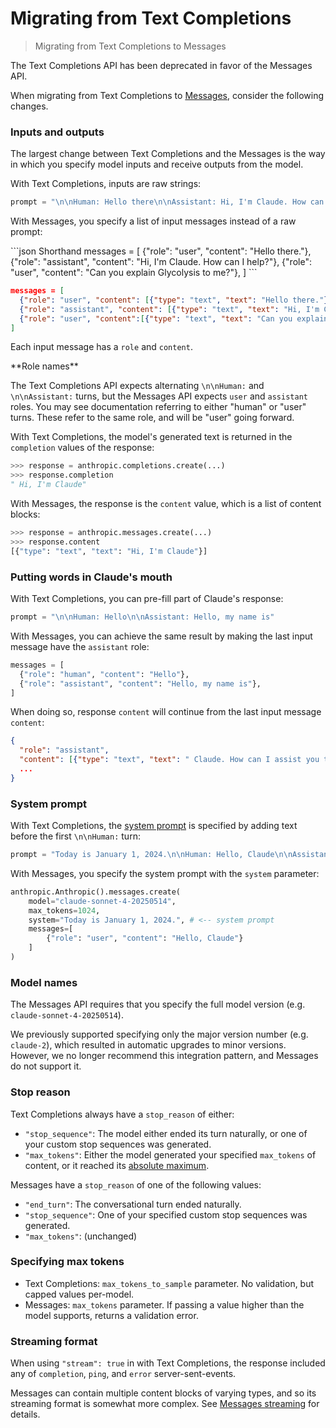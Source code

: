 # Migrating from Text Completions

> Migrating from Text Completions to Messages

<Note>
  The Text Completions API has been deprecated in favor of the Messages API.
</Note>

When migrating from Text Completions to [Messages](/en/api/messages), consider the following changes.

### Inputs and outputs

The largest change between Text Completions and the Messages is the way in which you specify model inputs and receive outputs from the model.

With Text Completions, inputs are raw strings:

```Python Python
prompt = "\n\nHuman: Hello there\n\nAssistant: Hi, I'm Claude. How can I help?\n\nHuman: Can you explain Glycolysis to me?\n\nAssistant:"
```

With Messages, you specify a list of input messages instead of a raw prompt:

<CodeGroup>
  ```json Shorthand
  messages = [
    {"role": "user", "content": "Hello there."},
    {"role": "assistant", "content": "Hi, I'm Claude. How can I help?"},
    {"role": "user", "content": "Can you explain Glycolysis to me?"},
  ]
  ```

  ```json Expanded
  messages = [
    {"role": "user", "content": [{"type": "text", "text": "Hello there."}]},
    {"role": "assistant", "content": [{"type": "text", "text": "Hi, I'm Claude. How can I help?"}]},
    {"role": "user", "content":[{"type": "text", "text": "Can you explain Glycolysis to me?"}]},
  ]
  ```
</CodeGroup>

Each input message has a `role` and `content`.

<Tip>
  **Role names**

  The Text Completions API expects alternating `\n\nHuman:` and `\n\nAssistant:` turns, but the Messages API expects `user` and `assistant` roles. You may see documentation referring to either "human" or "user" turns. These refer to the same role, and will be "user" going forward.
</Tip>

With Text Completions, the model's generated text is returned in the `completion` values of the response:

```Python Python
>>> response = anthropic.completions.create(...)
>>> response.completion
" Hi, I'm Claude"
```

With Messages, the response is the `content` value, which is a list of content blocks:

```Python Python
>>> response = anthropic.messages.create(...)
>>> response.content
[{"type": "text", "text": "Hi, I'm Claude"}]
```

### Putting words in Claude's mouth

With Text Completions, you can pre-fill part of Claude's response:

```Python Python
prompt = "\n\nHuman: Hello\n\nAssistant: Hello, my name is"
```

With Messages, you can achieve the same result by making the last input message have the `assistant` role:

```Python Python
messages = [
  {"role": "human", "content": "Hello"},
  {"role": "assistant", "content": "Hello, my name is"},
]
```

When doing so, response `content` will continue from the last input message `content`:

```JSON JSON
{
  "role": "assistant",
  "content": [{"type": "text", "text": " Claude. How can I assist you today?" }],
  ...
}
```

### System prompt

With Text Completions, the [system prompt](/en/docs/build-with-claude/prompt-engineering/system-prompts) is specified by adding text before the first `\n\nHuman:` turn:

```Python Python
prompt = "Today is January 1, 2024.\n\nHuman: Hello, Claude\n\nAssistant:"
```

With Messages, you specify the system prompt with the `system` parameter:

```Python Python
anthropic.Anthropic().messages.create(
    model="claude-sonnet-4-20250514",
    max_tokens=1024,
    system="Today is January 1, 2024.", # <-- system prompt
    messages=[
        {"role": "user", "content": "Hello, Claude"}
    ]
)
```

### Model names

The Messages API requires that you specify the full model version (e.g. `claude-sonnet-4-20250514`).

We previously supported specifying only the major version number (e.g. `claude-2`), which resulted in automatic upgrades to minor versions. However, we no longer recommend this integration pattern, and Messages do not support it.

### Stop reason

Text Completions always have a `stop_reason` of either:

* `"stop_sequence"`: The model either ended its turn naturally, or one of your custom stop sequences was generated.
* `"max_tokens"`: Either the model generated your specified `max_tokens` of content, or it reached its [absolute maximum](/en/docs/about-claude/models/overview#model-comparison-table).

Messages have a `stop_reason` of one of the following values:

* `"end_turn"`: The conversational turn ended naturally.
* `"stop_sequence"`: One of your specified custom stop sequences was generated.
* `"max_tokens"`: (unchanged)

### Specifying max tokens

* Text Completions: `max_tokens_to_sample` parameter. No validation, but capped values per-model.
* Messages: `max_tokens` parameter. If passing a value higher than the model supports, returns a validation error.

### Streaming format

When using `"stream": true` in with Text Completions, the response included any of `completion`, `ping`, and `error` server-sent-events.

Messages can contain multiple content blocks of varying types, and so its streaming format is somewhat more complex. See [Messages streaming](/en/docs/build-with-claude/streaming) for details.
